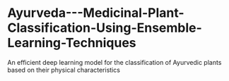 # Ayurveda---Medicinal-Plant-Classification-Using-Ensemble-Learning-Techniques
An efficient deep learning model for the classification of Ayurvedic plants based on their physical characteristics
